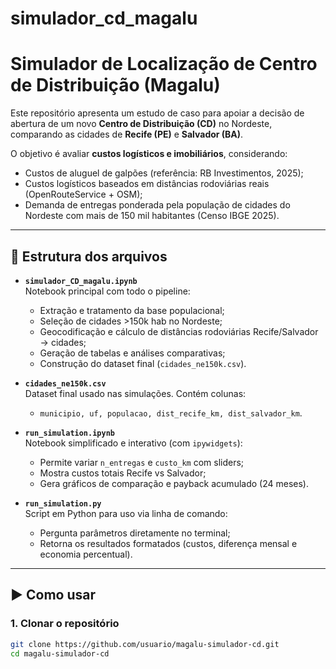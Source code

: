 # simulador_cd_magalu

# Simulador de Localização de Centro de Distribuição (Magalu)

Este repositório apresenta um estudo de caso para apoiar a decisão de abertura de um novo **Centro de Distribuição (CD)** no Nordeste, comparando as cidades de **Recife (PE)** e **Salvador (BA)**.

O objetivo é avaliar **custos logísticos e imobiliários**, considerando:
- Custos de aluguel de galpões (referência: RB Investimentos, 2025);
- Custos logísticos baseados em distâncias rodoviárias reais (OpenRouteService + OSM);
- Demanda de entregas ponderada pela população de cidades do Nordeste com mais de 150 mil habitantes (Censo IBGE 2025).

---

## 📂 Estrutura dos arquivos

- **`simulador_CD_magalu.ipynb`**  
  Notebook principal com todo o pipeline:
  - Extração e tratamento da base populacional;
  - Seleção de cidades >150k hab no Nordeste;
  - Geocodificação e cálculo de distâncias rodoviárias Recife/Salvador → cidades;
  - Geração de tabelas e análises comparativas;
  - Construção do dataset final (`cidades_ne150k.csv`).

- **`cidades_ne150k.csv`**  
  Dataset final usado nas simulações. Contém colunas:
  - `municipio, uf, populacao, dist_recife_km, dist_salvador_km`.

- **`run_simulation.ipynb`**  
  Notebook simplificado e interativo (com `ipywidgets`):
  - Permite variar `n_entregas` e `custo_km` com sliders;
  - Mostra custos totais Recife vs Salvador;
  - Gera gráficos de comparação e payback acumulado (24 meses).

- **`run_simulation.py`**  
  Script em Python para uso via linha de comando:
  - Pergunta parâmetros diretamente no terminal;
  - Retorna os resultados formatados (custos, diferença mensal e economia percentual).

---

## ▶️ Como usar

### 1. Clonar o repositório
```bash
git clone https://github.com/usuario/magalu-simulador-cd.git
cd magalu-simulador-cd
